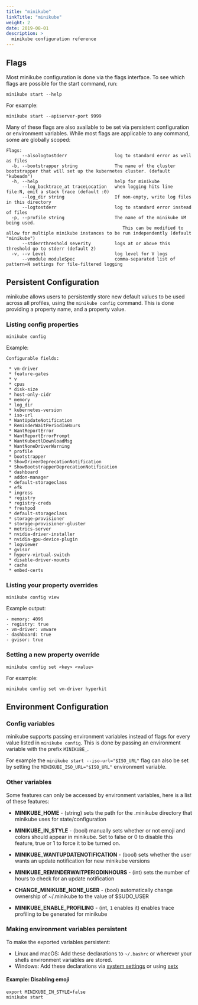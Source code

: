 ```yaml
---
title: "minikube"
linkTitle: "minikube"
weight: 2
date: 2019-08-01
description: >
  minikube configuration reference
---
```


## Flags

Most minikube configuration is done via the flags interface. To see which flags are possible for the start command, run:

```shell
minikube start --help
```

For example:

```shell
minikube start --apiserver-port 9999
```

Many of these flags are also available to be set via persistent configuration or environment variables. 
While most flags are applicable to any command, some are globally scoped:

```
Flags:
      --alsologtostderr                  log to standard error as well as files
  -b, --bootstrapper string              The name of the cluster bootstrapper that will set up the kubernetes cluster. (default "kubeadm")
  -h, --help                             help for minikube
      --log_backtrace_at traceLocation   when logging hits line file:N, emit a stack trace (default :0)
      --log_dir string                   If non-empty, write log files in this directory
      --logtostderr                      log to standard error instead of files
  -p, --profile string                   The name of the minikube VM being used.  
                                         	This can be modified to allow for multiple minikube instances to be run independently (default "minikube")
      --stderrthreshold severity         logs at or above this threshold go to stderr (default 2)
  -v, --v Level                          log level for V logs
      --vmodule moduleSpec               comma-separated list of pattern=N settings for file-filtered logging
```

## Persistent Configuration

minikube allows users to persistently store new default values to be used across all profiles, using the `minikube config` command. This is done providing a property name, and a property value.

### Listing config properties

```shell
minikube config
```

Example:

```shell
Configurable fields: 

 * vm-driver
 * feature-gates
 * v
 * cpus
 * disk-size
 * host-only-cidr
 * memory
 * log_dir
 * kubernetes-version
 * iso-url
 * WantUpdateNotification
 * ReminderWaitPeriodInHours
 * WantReportError
 * WantReportErrorPrompt
 * WantKubectlDownloadMsg
 * WantNoneDriverWarning
 * profile
 * bootstrapper
 * ShowDriverDeprecationNotification
 * ShowBootstrapperDeprecationNotification
 * dashboard
 * addon-manager
 * default-storageclass
 * efk
 * ingress
 * registry
 * registry-creds
 * freshpod
 * default-storageclass
 * storage-provisioner
 * storage-provisioner-gluster
 * metrics-server
 * nvidia-driver-installer
 * nvidia-gpu-device-plugin
 * logviewer
 * gvisor
 * hyperv-virtual-switch
 * disable-driver-mounts
 * cache
 * embed-certs
```

### Listing your property overrides

```shell
minikube config view
```

Example output:

```shell
- memory: 4096
- registry: true
- vm-driver: vmware
- dashboard: true
- gvisor: true
```

### Setting a new property override


```shell
minikube config set <key> <value>
```

For example:

```shell
minikube config set vm-driver hyperkit
```

## Environment Configuration

### Config variables

minikube supports passing environment variables instead of flags for every value listed in `minikube config`.  This is done by passing an environment variable with the prefix `MINIKUBE_`.

For example the `minikube start --iso-url="$ISO_URL"` flag can also be set by setting the `MINIKUBE_ISO_URL="$ISO_URL"` environment variable.

### Other variables

Some features can only be accessed by environment variables, here is a list of these features:

* **MINIKUBE_HOME** - (string) sets the path for the .minikube directory that minikube uses for state/configuration

* **MINIKUBE_IN_STYLE** - (bool) manually sets whether or not emoji and colors should appear in minikube. Set to false or 0 to disable this feature, true or 1 to force it to be turned on.

* **MINIKUBE_WANTUPDATENOTIFICATION** - (bool) sets whether the user wants an update notification for new minikube versions

* **MINIKUBE_REMINDERWAITPERIODINHOURS** - (int) sets the number of hours to check for an update notification

* **CHANGE_MINIKUBE_NONE_USER** - (bool) automatically change ownership of ~/.minikube to the value of $SUDO_USER

* **MINIKUBE_ENABLE_PROFILING** - (int, `1` enables it) enables trace profiling to be generated for minikube

### Making environment variables persistent

To make the exported variables persistent:

* Linux and macOS: Add these declarations to `~/.bashrc` or wherever your shells environment variables are stored.
* Windows: Add these declarations via [system settings](https://support.microsoft.com/en-au/help/310519/how-to-manage-environment-variables-in-windows-xp) or using [setx](https://stackoverflow.com/questions/5898131/set-a-persistent-environment-variable-from-cmd-exe)

#### Example: Disabling emoji

```shell
export MINIKUBE_IN_STYLE=false
minikube start
```
